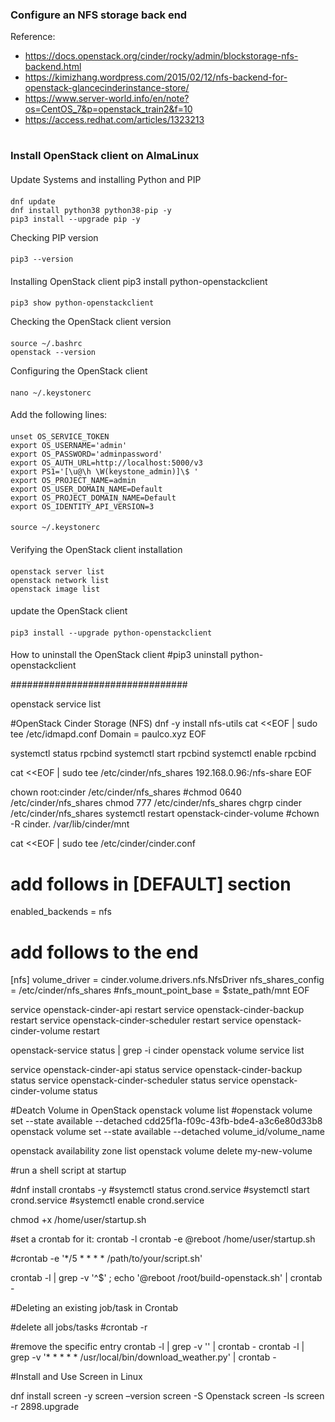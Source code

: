 ### Configure an NFS storage back end
Reference: 
- https://docs.openstack.org/cinder/rocky/admin/blockstorage-nfs-backend.html
- https://kimizhang.wordpress.com/2015/02/12/nfs-backend-for-openstack-glancecinderinstance-store/
- https://www.server-world.info/en/note?os=CentOS_7&p=openstack_train2&f=10
- https://access.redhat.com/articles/1323213

#

### Install OpenStack client on AlmaLinux

####
Update Systems and installing Python and PIP
####
    dnf update
    dnf install python38 python38-pip -y
    pip3 install --upgrade pip -y

Checking PIP version
####
    pip3 --version

####
Installing OpenStack client
    pip3 install python-openstackclient

####
    pip3 show python-openstackclient
Checking the OpenStack client version
####
    source ~/.bashrc
    openstack --version
Configuring the OpenStack client
####
    nano ~/.keystonerc
####
Add the following lines:
####
    unset OS_SERVICE_TOKEN
    export OS_USERNAME='admin'
    export OS_PASSWORD='adminpassword'
    export OS_AUTH_URL=http://localhost:5000/v3
    export PS1='[\u@\h \W(keystone_admin)]\$ '
    export OS_PROJECT_NAME=admin
    export OS_USER_DOMAIN_NAME=Default
    export OS_PROJECT_DOMAIN_NAME=Default
    export OS_IDENTITY_API_VERSION=3

####
    source ~/.keystonerc
####
Verifying the OpenStack client installation
####
    openstack server list
    openstack network list
    openstack image list

####
update the OpenStack client
####
    pip3 install --upgrade python-openstackclient

####
How to uninstall the OpenStack client
    #pip3 uninstall python-openstackclient

    
################################

openstack service list

#OpenStack Cinder Storage (NFS)
dnf -y install nfs-utils
cat <<EOF | sudo tee /etc/idmapd.conf
Domain = paulco.xyz
EOF

systemctl status rpcbind
systemctl start rpcbind
systemctl enable rpcbind

cat <<EOF | sudo tee /etc/cinder/nfs_shares
192.168.0.96:/nfs-share
EOF

chown root:cinder /etc/cinder/nfs_shares
#chmod 0640 /etc/cinder/nfs_shares
chmod 777 /etc/cinder/nfs_shares
chgrp cinder /etc/cinder/nfs_shares
systemctl restart openstack-cinder-volume
#chown -R cinder. /var/lib/cinder/mnt

cat <<EOF | sudo tee /etc/cinder/cinder.conf
# add follows in [DEFAULT] section
enabled_backends = nfs
# add follows to the end
[nfs]
volume_driver = cinder.volume.drivers.nfs.NfsDriver
nfs_shares_config = /etc/cinder/nfs_shares
#nfs_mount_point_base = $state_path/mnt
EOF


service openstack-cinder-api restart
service openstack-cinder-backup restart
service openstack-cinder-scheduler restart
service openstack-cinder-volume restart

openstack-service status | grep -i cinder
openstack volume service list

service openstack-cinder-api status
service openstack-cinder-backup status
service openstack-cinder-scheduler status
service openstack-cinder-volume status

#Deatch Volume in OpenStack
openstack volume list
#openstack volume set --state available --detached cdd25f1a-f09c-43fb-bde4-a3c6e80d33b8
openstack volume set --state available --detached volume_id/volume_name

openstack availability zone list
openstack volume delete my-new-volume



#run a shell script at startup

#dnf install crontabs -y
#systemctl status crond.service
#systemctl start crond.service
#systemctl enable crond.service

chmod +x /home/user/startup.sh

#set a crontab for it:
crontab -l
crontab -e
@reboot  /home/user/startup.sh

#crontab -e '*/5 * * * * /path/to/your/script.sh'

crontab -l | grep -v '^$' ; echo '@reboot /root/build-openstack.sh' | crontab -



#Deleting an existing job/task in Crontab

#delete all jobs/tasks
#crontab -r

#remove the specific entry
crontab -l | grep -v '<SPECIFICS OF YOUR SCRIPT HERE>' | crontab -
crontab -l | grep -v '* * * * * /usr/local/bin/download_weather.py' | crontab -

#Install and Use Screen in Linux

dnf install screen -y
screen –version
screen -S Openstack
screen -ls
screen -r 2898.upgrade  












